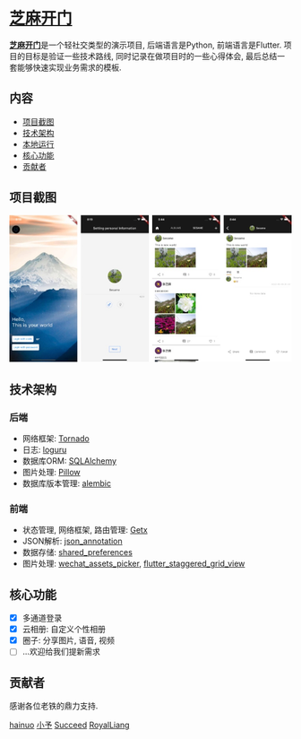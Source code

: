 # [芝麻开门](http://39.107.136.94/index.html)
[**芝麻开门**](http://39.107.136.94/index.html)是一个轻社交类型的演示项目, 后端语言是Python, 前端语言是Flutter. 项目的目标是验证一些技术路线, 同时记录在做项目时的一些心得体会, 最后总结一套能够快速实现业务需求的模板.

## 内容
- [项目截图](#项目截图)
- [技术架构](#技术架构)
- [本地运行](#r本地运行)
- [核心功能](#核心功能)
- [贡献者](#贡献者)

## 项目截图
![](node/screenshot.jpg)
## 技术架构
### 后端
- 网络框架: [Tornado](https://github.com/tornadoweb/tornado)
- 日志: [loguru](https://github.com/Delgan/loguru)
- 数据库ORM: [SQLAlchemy](https://github.com/sqlalchemy/sqlalchemy)
- 图片处理: [Pillow](https://github.com/python-pillow/Pillow) 
- 数据库版本管理: [alembic](https://github.com/sqlalchemy/alembic)

### 前端
- 状态管理, 网络框架, 路由管理: [Getx](https://pub.dev/packages/get)
- JSON解析: [json_annotation](https://pub.dev/packages/json_annotation)
- 数据存储: [shared_preferences](https://pub.dev/packages/shared_preferences)
- 图片处理: [wechat_assets_picker](https://pub.dev/packages/wechat_assets_picker), [flutter_staggered_grid_view](https://pub.dev/packages/flutter_staggered_grid_view)

## 核心功能
* [x] 多通道登录
* [x] 云相册: 自定义个性相册
* [x] 圈子: 分享图片, 语音, 视频
* [ ] ...欢迎给我们提新需求

## 贡献者
感谢各位老铁的鼎力支持.

[hainuo](https://github.com/hainuodev) [小予]() [Succeed](https://github.com/SuccessGo) [RoyalLiang](https://github.com/RoyalLiang)